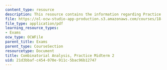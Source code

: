 ```yaml
---
content_type: resource
description: This resource contains the information regarding Practice Midterm 2.
file: https://ol-ocw-studio-app-production.s3.amazonaws.com/courses/18-314-combinatorial-analysis-fall-2014/21d3bbafc454070e911c5bac96b12747_MIT18_314F14_pracq2.pdf
file_type: application/pdf
learning_resource_types:
- Exams
ocw_type: OCWFile
parent_title: Exams
parent_type: CourseSection
resourcetype: Document
title: Combinatorial Analysis, Practice Midterm 2
uid: 21d3bbaf-c454-070e-911c-5bac96b12747
---
```


